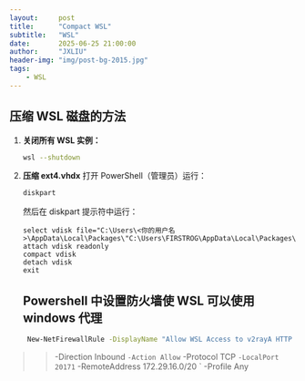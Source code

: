 ```yaml
---
layout:     post
title:      "Compact WSL"
subtitle:   "WSL"
date:       2025-06-25 21:00:00
author:     "JXLIU"
header-img: "img/post-bg-2015.jpg"
tags:
    - WSL
---
```




##  压缩 WSL 磁盘的方法

1. **关闭所有 WSL 实例：**

   ```bash
   wsl --shutdown
   ```

2. **压缩 ext4.vhdx**
    打开 PowerShell（管理员）运行：

   ```powershell
   diskpart
   ```

   然后在 diskpart 提示符中运行：

   ```text
   select vdisk file="C:\Users\<你的用户名>\AppData\Local\Packages\"C:\Users\FIRSTROG\AppData\Local\Packages\CanonicalGroupLimited.Ubuntu20.04onWindows_79rhkp1fndgsc\LocalState\ext4.vhdx"
   attach vdisk readonly
   compact vdisk
   detach vdisk
   exit
   ```

   ## Powershell 中设置防火墙使 WSL 可以使用 windows 代理

   ```bash
    New-NetFirewallRule -DisplayName "Allow WSL Access to v2rayA HTTP Proxy" `
>>   -Direction Inbound `
>>   -Action Allow `
>>   -Protocol TCP `
>>   -LocalPort 20171 `
>>   -RemoteAddress 172.29.16.0/20 `
>>   -Profile Any
   ```
